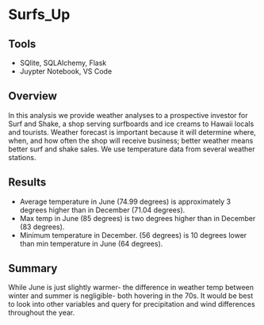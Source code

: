 # Surfs_Up

## Tools
- SQlite, SQLAlchemy, Flask
- Juypter Notebook, VS Code

## Overview
In this analysis we provide weather analyses to a prospective investor for Surf and Shake, a shop serving surfboards and ice creams to Hawaii locals and tourists. Weather forecast is important because it will determine where, when, and how often the shop will receive business; better weather means better surf and shake sales. We use temperature data from several weather stations. 

## Results
- Average temperature in June (74.99 degrees) is approximately 3 degrees higher than in December (71.04 degrees). 
- Max temp in June (85 degrees) is two degrees higher than in December (83 degrees).
- Minimum temperature in December. (56 degrees) is 10 degrees lower than min temperature in June (64 degrees).

## Summary
While June is just slightly warmer-  the difference in weather temp between winter and summer is negligible- both hovering in the 70s. It would be best to look into other variables and query for precipitation and wind differences throughout the year.
